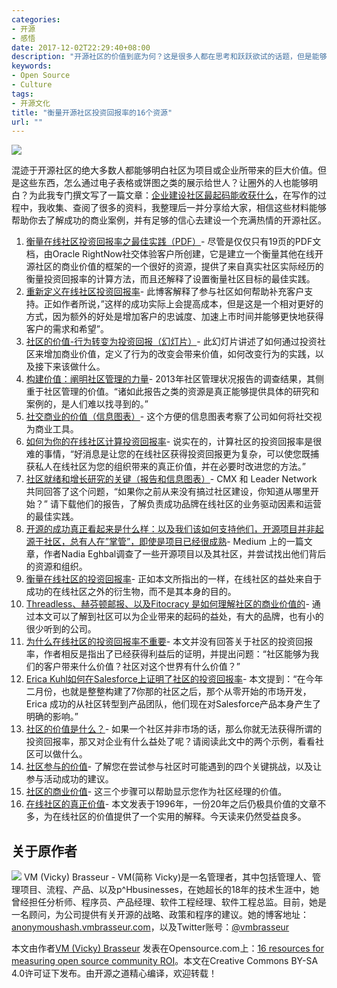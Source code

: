 ```yaml
---
categories:
- 开源
- 感悟
date: 2017-12-02T22:29:40+08:00
description: "开源社区的价值到底为何？这是很多人都在思考和跃跃欲试的话题，但是能够回答的又有几何？看看 Vicky 为了回答这个话题所收集的材料吧。一定让你受益匪浅。"
keywords:
- Open Source
- Culture
tags:
- 开源文化
title: "衡量开源社区投资回报率的16个资源"
url: ""
---
```

![](https://opensource.com/sites/default/files/styles/image-full-size/public/lead-images/EDUCATION_colorbooks.png?itok=vNhsYYyC)

混迹于开源社区的绝大多数人都能够明白社区为项目或企业所带来的巨大价值。但是这些东西，怎么通过电子表格或饼图之类的展示给世人？让圈外的人也能够明白？为此我专门撰文写了一篇文章：[企业建设社区最起码能收获什么](./posts/contribute_to_community/how_community_can_help_organization_bottom_line/)，在写作的过程中，我收集、查阅了很多的资料，我整理后一并分享给大家，相信这些材料能够帮助你去了解成功的商业案例，并有足够的信心去建设一个充满热情的开源社区。

1. [衡量在线社区投资回报率之最佳实践（PDF）](http://www.oracle.com/us/media1/bp-meas-roi-online-com-wp-1588494.pdf)- 尽管是仅仅只有19页的PDF文档，由Oracle RightNow社交体验客户所创建，它是建立一个衡量其他在线开源社区的商业价值的框架的一个很好的资源，提供了来自真实社区实际经历的衡量投资回报率的计算方法，而且还解释了设置衡量社区目标的最佳实践。
2. [重新定义在线社区投资回报率](http://www.leadernetworks.com/2014/01/online-community-roi-redefined.html)- 此博客解释了参与社区如何帮助补充客户支持。正如作者所说，”这样的成功实际上会提高成本，但是这是一个相对更好的方式，因为额外的好处是增加客户的忠诚度、加速上市时间并能够更快地获得客户的需求和希望”。
3. [社区的价值-行为转变为投资回报（幻灯片）](http://www.slideshare.net/rhappe/value-of-community-ebook-final)- 此幻灯片讲述了如何通过投资社区来增加商业价值，定义了行为的改变会带来价值，如何改变行为的实践，以及接下来该做什么。
4. [构建价值：阐明社区管理的力量](http://www.communityroundtable.com/about/building-value/)- 2013年社区管理状况报告的调查结果，其侧重于社区管理的价值。“诸如此报告之类的资源是真正能够提供具体的研究和案例的，是人们难以找寻到的。”
5. [社交商业的价值（信息图表）](http://www.communityroundtable.com/build/value-social-business/)- 这个方便的信息图表考察了公司如何将社交视为商业工具。
6. [如何为你的在线社区计算投资回报率](http://blog.socious.com/bid/62639/How-to-Calculate-the-ROI-of-Your-Online-Community)- 说实在的，计算社区的投资回报率是很难的事情，“好消息是让您的在线社区获得投资回报更为复杂，可以使您既捕获私人在线社区为您的组织带来的真正价值，并在必要时改进您的方法。”
7. [社区就绪和增长研究的关键（报告和信息图表）](http://cmxhub.com/keystocommunityreadiness/)- CMX 和 Leader Network 共同回答了这个问题，“如果你之前从来没有搞过社区建设，你知道从哪里开始？” 请下载他们的报告，了解负责成功品牌在线社区的业务驱动因素和运营的最佳实践。
8. [开源的成功真正看起来是什么样：以及我们该如何支持他们，开源项目并非起源于社区，总有人在”掌管”，即使是项目已经很成熟](https://medium.com/@nayafia/what-success-really-looks-like-in-open-source-2dd1facaf91c#.7tm9q4nlr)- Medium 上的一篇文章，作者Nadia Eghbal调查了一些开源项目以及其社区，并尝试找出他们背后的资源和组织。
9. [衡量在线社区的投资回报率](https://www.feverbee.com/roionlinecommunity/)- 正如本文所指出的一样，在线社区的益处来自于成功的在线社区之外的衍生物，而不是其本身的目的。
10. [Threadless、赫芬顿邮报、以及Fitocracy 是如何理解社区的商业价值的](http://blog.thefetch.com/2014/01/14/how-threadless-the-huffington-post-and-fitocracy-understand-the-business-value-of-community/)- 通过本文可以了解到社区可以为企业带来的起码的益处，有大的品牌，也有小的很少听到的公司。
11. [为什么在线社区的投资回报率不重要](http://thenextweb.com/socialmedia/2014/03/23/roi-community-doesnt-actually-matter/)- 本文并没有回答关于社区的投资回报率，作者相反是指出了已经获得利益后的证明，并提出问题：“社区能够为我们的客户带来什么价值？社区对这个世界有什么价值？”
12. [Erica Kuhl如何在Salesforce上证明了社区的投资回报率](http://cmxhub.com/erica-kuhl-salesforce-community-roi/)- 本文提到：“在今年二月份，也就是整整构建了7你那的社区之后，那个从零开始的市场开发，Erica 成功的从社区转型到产品团队，他们现在对Salesforce产品本身产生了明确的影响。”
13. [社区的价值是什么？](https://www.socialmediaexplorer.com/social-media-marketing/whats-a-community-worth/)- 如果一个社区并非市场的话，那么你就无法获得所谓的投资回报率，那又对企业有什么益处了呢？请阅读此文中的两个示例，看看社区可以做什么。
14. [社区参与的价值](http://cubegroup.com.au/the-value-of-community-engagement/)- 了解您在尝试参与社区时可能遇到的四个关键挑战，以及让参与活动成功的建议。
15. [社区的商业价值](http://cmxhub.com/the-business-value-of-community/)- 这三个步骤可以帮助显示您作为社区经理的价值。
16. [在线社区的真正价值](https://hbr.org/1996/05/the-real-value-of-on-line-communities)- 本文发表于1996年，一份20年之后仍极具价值的文章不多，为在线社区的价值提供了一个实用的解释。今天读来仍然受益良多。


## 关于原作者

![](https://opensource.com/sites/default/files/styles/byline_thumbnail/public/pictures/vmb_helvetica_sm.png?itok=KG082TV6) VM (Vicky) Brasseur - VM(简称 Vicky)是一名管理者，其中包括管理人、管理项目、流程、产品、以及p^Hbusinesses，在她超长的18年的技术生涯中，她曾经担任分析师、程序员、产品经理、软件工程经理、软件工程总监。目前，她是一名顾问，为公司提供有关开源的战略、政策和程序的建议。她的博客地址：[anonymoushash.vmbrasseur.com](anonymoushash.vmbrasseur.com)，以及Twitter账号：[@vmbrasseur](https://twitter.com/vmbrasseur)

本文由作者[VM (Vicky) Brasseur](https://opensource.com/users/vmbrasseur) 发表在Opensource.com上：[16 resources for measuring open source community ROI](https://opensource.com/business/16/3/resources-measuring-open-source-community-roi)。本文在Creative Commons BY-SA 4.0许可证下发布。由开源之道精心编译，欢迎转载！
